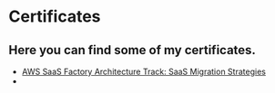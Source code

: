 # Certificates
## Here you can find some of my certificates.

- <a href="https://github.com/aragaomiguel/certificates/issues/1#issue-2204374624" target="_blank"> AWS SaaS Factory Architecture Track: SaaS Migration Strategies </a>
-

